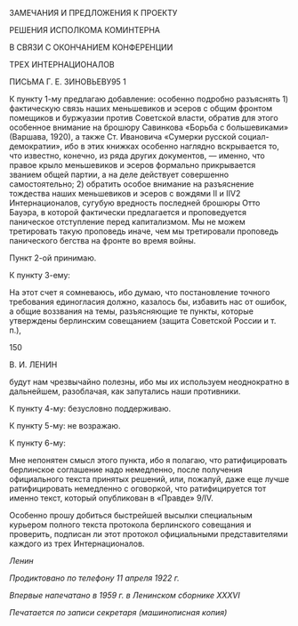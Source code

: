 ЗАМЕЧАНИЯ И ПРЕДЛОЖЕНИЯ К ПРОЕКТУ

РЕШЕНИЯ ИСПОЛКОМА КОМИНТЕРНА

В СВЯЗИ С ОКОНЧАНИЕМ КОНФЕРЕНЦИИ

ТРЕХ ИНТЕРНАЦИОНАЛОВ

ПИСЬМА Г. Е. ЗИНОВЬЕВУ95 1

К пункту 1-му предлагаю добавление: особенно подробно разъяснять 1) фактиче­скую связь наших меньшевиков и эсеров с общим фронтом помещиков и буржуазии против Советской власти, обратив для этого особенное внимание на брошюру Савин­кова «Борьба с большевиками» (Варшава, 1920), а также Ст. Ивановича «Сумерки рус­ской социал-демократии», ибо в этих книжках особенно наглядно вскрывается то, что известно, конечно, из ряда других документов, — именно, что правое крыло меньшеви­ков и эсеров формально прикрывается званием общей партии, а на деле действует со­вершенно самостоятельно; 2) обратить особое внимание на разъяснение тождества на­ших меньшевиков и эсеров с вождями II и IIV2 Интернационалов, сугубую вредность последней брошюры Отто Бауэра, в которой фактически предлагается и проповедуется паническое отступление перед капитализмом. Мы не можем третировать такую пропо­ведь иначе, чем мы третировали проповедь панического бегства на фронте во время войны.

Пункт 2-ой принимаю.

К пункту 3-ему:

На этот счет я сомневаюсь, ибо думаю, что постановление точного требования еди­ногласия должно, казалось бы, избавить нас от ошибок, а общие воззвания на темы, разъясняющие те пункты, которые утверждены берлинским совещанием (защита Со­ветской России и т. п.),

  

150

  

В. И. ЛЕНИН

  

будут нам чрезвычайно полезны, ибо мы их используем неоднократно в дальнейшем, разоблачая, как запутались наши противники.

К пункту 4-му: безусловно поддерживаю.

К пункту 5-му: не возражаю.

К пункту 6-му:

Мне непонятен смысл этого пункта, ибо я полагаю, что ратифицировать берлинское соглашение надо немедленно, после получения официального текста принятых реше­ний, или, пожалуй, даже еще лучше ратифицировать немедленно с оговоркой, что ра­тифицируется тот именно текст, который опубликован в «Правде» 9/IV.

Особенно прошу добиться быстрейшей высылки специальным курьером полного текста протокола берлинского совещания и проверить, подписан ли этот протокол офи­циальными представителями каждого из трех Интернационалов.

_Ленин_

  

_Продиктовано по телефону_ _11 апреля 1922 г._

_Впервые напечатано в 1959 г. в Ленинском сборнике_ _XXXVI_

  

_Печатается по записи секретаря_ _(машинописная копия)_